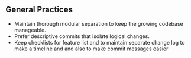 ## General Practices
- Maintain thorough modular separation to keep the growing codebase manageable.
- Prefer descriptive commits that isolate logical changes.
- Keep checklists for feature list and to maintain separate change log to make a timeline and and also to make commit messages easier

